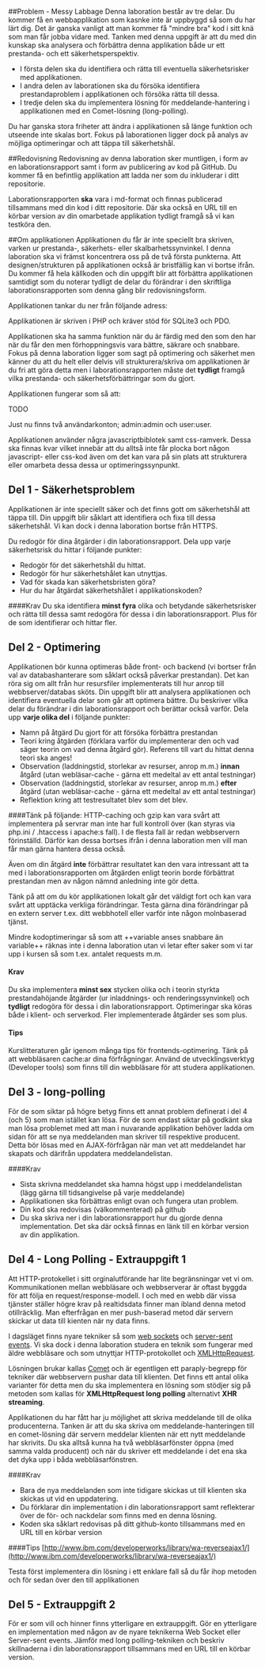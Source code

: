 ##Problem - Messy Labbage
Denna laboration består av tre delar. Du kommer få en webbapplikation som kasnke inte är uppbyggd så som du har lärt dig. Det är ganska vanligt att man kommer få "mindre bra" kod i sitt knä som man får jobba vidare med. Tanken med denna uppgift är att du med din kunskap ska analysera och förbättra denna applikation både ur ett prestanda- och ett säkerhetsperspektiv.


* I första delen ska du identifiera och rätta till eventuella säkerhetsrisker med applikationen.
* I andra delen av laborationen ska du försöka identifiera prestandaproblem i applikationen och försöka rätta till dessa.
* I tredje delen ska du implementera lösning för meddelande-hantering i applikationen med en Comet-lösning (long-polling).

Du har ganska stora friheter att ändra i applikationen så länge funktion och utseende inte skalas bort. Fokus på laborationen ligger dock på analys av möjliga optimeringar och att täppa till säkerhetshål.

##Redovisning
Redovisning av denna laboration sker muntligen, i form av en laborationsrapport samt i form av publicering av kod på GitHub. Du kommer få en befintlig applikation att ladda ner som du inkluderar i ditt repositorie. 

Laborationsrapporten **ska** vara i md-format och finnas publicerad tillsammans med din kod i ditt  repositorie. Där ska också en URL till en körbar version av din omarbetade applikation tydligt framgå så vi kan testköra den.

##Om applikationen
Applikationen du får är inte speciellt bra skriven, varken ur prestanda-, säkerhets- eller skalbarhetssynvinkel. I denna laboration ska vi främst koncentrera oss på de två första punkterna. Att designen/strukturen på applikationen också är bristfällig kan vi bortse ifrån. Du kommer få hela källkoden och din uppgift blir att förbättra applikationen samtidigt som du noterar tydligt de delar du förändrar i den skriftliga laborationsrapporten som denna gång blir redovisningsform. 

Applikationen tankar du ner från följande adress: 

Applikationen är skriven i PHP och kräver stöd för SQLite3 och PDO.

Applikationen ska ha samma funktion när du är färdig med den som den har när du får den men förhoppningsvis vara bättre, säkrare och snabbare.
Fokus på denna laboration ligger som sagt på optimering och säkerhet men känner du att du helt eller delvis vill strukturera/skriva om applikationen är du fri att göra detta men i laborationsrapporten måste det **tydligt** framgå vilka prestanda- och säkerhetsförbättringar som du gjort.

Applikationen fungerar som så att:

TODO

Just nu finns två användarkonton; admin:admin och user:user.

Applikationen använder några javascriptbiblotek samt css-ramverk. Dessa ska finnas kvar vilket innebär att du alltså inte får plocka bort någon javascript- eller css-kod även om det kan vara på sin plats att strukturera eller omarbeta dessa dessa ur optimeringssynpunkt. 

## Del 1 - Säkerhetsproblem
Applikationen är inte speciellt säker och det finns gott om säkerhetshål att täppa till. Din uppgift blir såklart att identifiera och fixa till dessa säkerhetshål. Vi kan dock i denna laboration bortse från HTTPS.

Du redogör för dina åtgärder i din laborationsrapport.
Dela upp varje säkerhetsrisk du hittar i följande punkter:

* Redogör för det säkerhetshål du hittat.
* Redogör för hur säkerhetshålet kan utnyttjas.
* Vad för skada kan säkerhetsbristen göra?
* Hur du har åtgärdat säkerhetshålet i applikationskoden?

####Krav
Du ska identifiera **minst fyra** olika och betydande säkerhetsrisker och rätta till dessa samt redogöra för dessa i din laborationsrapport. Plus för de som identifierar och hittar fler.

## Del 2 - Optimering
Applikationen bör kunna optimeras både front- och backend (vi bortser från val av databashanterare som såklart också påverkar prestandan). Det kan röra sig om allt från hur resursfiler implementerats till hur anrop till webbserver/databas sköts. Din uppgift blir att analysera applikationen och identifiera eventuella delar som går att optimera bättre. Du beskriver vilka delar du förändrar i din laborationsrapport och berättar också varför. 
Dela upp **varje olika del** i följande punkter:

* Namn på åtgärd Du gjort för att försöka förbättra prestandan
* Teori kring åtgärden (förklara varför du implementerar den och vad säger teorin om vad denna åtgärd gör). Referens till vart du hittat denna teori ska anges!
* Observation (laddningstid, storlekar av resurser, anrop m.m.) **innan** åtgård (utan webläsar-cache - gärna ett medeltal av ett antal testningar)
* Observation (laddningstid, storlekar av resurser, anrop m.m.) **efter** åtgärd (utan webläsar-cache - gärna ett medeltal av ett antal testningar)
* Reflektion kring att testresultatet blev som det blev.


####Tänk på följande:
HTTP-caching och gzip kan vara svårt att implementera på servrar man inte har full kontroll över (kan styras via php.ini / .htaccess i apache:s fall). I de flesta fall är redan webbservern förinställd. Därför kan dessa bortses ifrån i denna laboration men vill man får man gärna hantera dessa också.

Även om din åtgärd **inte** förbättrar resultatet kan den vara intressant att ta med i laborationsrapporten om åtgärden enligt teorin borde förbättrat prestandan men av någon nämnd anledning inte gör detta.

Tänk på att om du kör applikationen lokalt går det väldigt fort och kan vara svårt att upptäcka verkliga förändringar. Testa gärna dina förändringar på en extern server t.ex. ditt webbhotell eller varför inte någon molnbaserad tjänst.

Mindre kodoptimeringar så som att ++variable anses snabbare än variable++ räknas inte i denna laboration utan vi letar efter saker som vi tar upp i kursen så som t.ex. antalet requests m.m.


#### Krav
Du ska implementera **minst sex** stycken olika och i teorin styrkta prestandahöjande åtgärder (ur inladdnings- och renderingssynvinkel) och **tydligt** redogöra för dessa i din laborationsrapport. Optimeringar ska köras både i klient- och serverkod.
Fler implementerade åtgärder ses som plus.

#### Tips
Kurslitteraturen går igenom många tips för frontends-optimering.
Tänk på att webbläsaren cache:ar dina förfrågningar.
Använd de utvecklingsverktyg (Developer tools) som finns till din webbläsare för att studera applikationen.




## Del 3 - long-polling
För de som siktar på högre betyg finns ett annat problem definerat i del 4 (och 5) som man istället kan lösa.
För de som endast siktar på godkänt ska man lösa problemet med att man i nuvarande applikation behöver ladda om sidan för att se nya meddelanden man skriver till respektive producent. Detta bör lösas med en AJAX-förfrågan när man vet att meddelandet har skapats och därifrån uppdatera meddelandelistan.  

####Krav

* Sista skrivna meddelandet ska hamna högst upp i meddelandelistan (lägg gärna till tidsangivelse på varje meddelande)
* Applikationen ska förbättras enligt ovan och fungera utan problem.
* Din kod ska redovisas (välkommenterad) på github
* Du ska skriva ner i din laborationsrapport hur du gjorde denna implementation. Det ska där också finnas en länk till en körbar version av din applikation.


## Del 4 - Long Polling - Extrauppgift 1

Att HTTP-protokellet i sitt orginalutförande har lite begränsningar vet vi om. Kommunikationen mellan webbläsare och webbserverar är oftast byggda för att följa en request/response-modell. I och med en webb där vissa tjänster ställer högre krav på realtidsdata finner man ibland denna metod otillräcklig. Man efterfrågan en mer push-baserad metod där servern skickar ut data till kienten när ny data finns.

I dagsläget finns nyare tekniker så som [web sockets](http://en.wikipedia.org/wiki/WebSocket) och [server-sent events](https://developer.mozilla.org/en-US/docs/Server-sent_events/Using_server-sent_events). Vi ska dock i denna laboration studera en teknik som fungerar med äldre webbläsare och som utnyttjar HTTP-protokollet och [XMLHttpRequest](http://en.wikipedia.org/wiki/XMLHttpRequest).

Lösningen brukar kallas [Comet](http://en.wikipedia.org/wiki/Comet_&#40;programming&#41;) och är egentligen ett paraply-begrepp för tekniker där webbservern pushar data till klienten. Det finns ett antal olika varianter för detta men du ska implementera en lösning som stödjer sig på metoden som kallas för **XMLHttpRequest long polling** alternativt **XHR streaming**.

Applikationen du har fått har ju möjlighet att skriva meddelande till de olika producenterna. Tanken är att du ska skriva om meddelande-hanteringen till en comet-lösning där servern meddelar klienten när ett nytt meddelande har skrivits. Du ska alltså kunna ha två webbläsarfönster öppna (med samma valda producent) och när du skriver ett meddelande i det ena ska det dyka upp i båda webbläsarfönstren.


####Krav

* Bara de nya meddelanden som inte tidigare skickas ut till klienten ska skickas ut vid en uppdatering.
* Du förklarar din implementation i din laborationsrapport samt reflekterar över de för- och nackdelar som finns med en denna lösning.
* Koden ska såklart redovisas på ditt github-konto tillsammans med en URL till en körbar version

####Tips
[http://www.ibm.com/developerworks/library/wa-reverseajax1/](http://www.ibm.com/developerworks/library/wa-reverseajax1/)

Testa först implementera din lösning i ett enklare fall så du får ihop metoden och för sedan över den till applikationen

## Del 5 - Extrauppgift 2

För er som vill och hinner finns ytterligare en extrauppgift. Gör en ytterligare en implementation med någon av de nyare teknikerna Web Socket eller Server-sent events. Jämför med long polling-tekniken och beskriv skillnaderna i din laborationsrapport tillsammans med en URL till en körbar version.